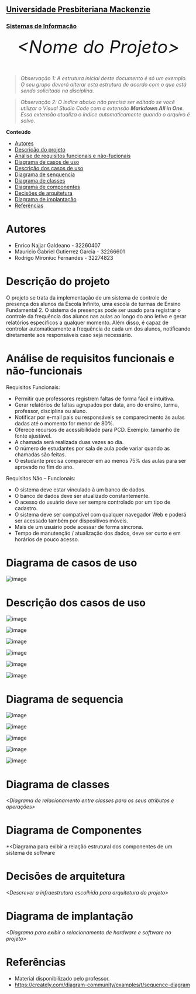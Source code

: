 <h2><a href= "https://www.mackenzie.br">Universidade Presbiteriana Mackenzie</a></h2>
<h3><a href= "https://www.mackenzie.br/graduacao/sao-paulo-higienopolis/sistemas-de-informacao">Sistemas de Informação</a></h3>


<font size="+12"><center>
*&lt;Nome do Projeto&gt;*
</center></font>

>*Observação 1: A estrutura inicial deste documento é só um exemplo. O seu grupo deverá alterar esta estrutura de acordo com o que está sendo solicitado na disciplina.*

>*Observação 2: O índice abaixo não precisa ser editado se você utilizar o Visual Studio Code com a extensão **Markdown All in One**. Essa extensão atualiza o índice automaticamente quando o arquivo é salvo.*

**Conteúdo**

- [Autores](#nome-alunos)
- [Descrição do projeto](#introdução-do-projeto)
- [Análise de requisitos funcionais e não-fucionais](#descrição-dos-requisitos)
- [Diagrama de casos de uso](#diagrama-de-comportamento-atores)
- [Descrição dos casos de uso](#descrição-das-funcões)
- [Diagrama de senquencia](#diagrama-de-ordem-interações)
- [Diagrama de classes](#diagrama-orientado-objetos)
- [Diagrama de componentes](#diagrama-estrutura-componente)
- [Decisões de arquitetura](#decisões-de-arquitetura)
- [Diagrama de implantação](#diagrama-de-hardware-software)
- [Referências](#referências)


# Autores

* Enrico Najjar Galdeano - 32260407
* Mauricio Gabriel Gutierrez Garcia - 32266601
* Rodrigo Mironiuc Fernandes - 32274823

# Descrição do projeto

O projeto se trata da implementação de um sistema de controle de presença dos alunos da Escola Infinito, uma escola de turmas de Ensino Fundamental 2. O sistema de presenças pode ser usado para registrar o controle da frequência dos alunos nas aulas ao longo do ano letivo e gerar relatórios específicos a qualquer momento. Além disso, é capaz de controlar automaticamente a frequência de cada um dos alunos, notificando diretamente aos responsáveis caso seja necessário.

# Análise de requisitos funcionais e não-funcionais
Requisitos Funcionais:
- Permitir que professores registrem faltas de forma fácil e intuitiva.
- Gerar relatórios de faltas agrupados por data, ano do ensino, turma, professor, disciplina ou aluno.
- Notificar por e-mail pais ou responsáveis se comparecimento às aulas dadas até o momento for menor de 80%.
- Oferece recursos de acessibilidade para PCD. Exemplo: tamanho de fonte ajustável.
- A chamada será realizada duas vezes ao dia.
- O número de estudantes por sala de aula pode variar quando as chamadas são feitas.
- O estudante precisa comparecer em ao menos 75% das aulas para ser aprovado no fim do ano.


Requisitos Não – Funcionais:
- O sistema deve estar vinculado à um banco de dados.
- O banco de dados deve ser atualizado constantemente.
- O acesso do usuário deve ser sempre controlado por um tipo de cadastro.
- O sistema deve ser compatível com qualquer navegador Web e poderá ser acessado também por dispositivos móveis.
- Mais de um usuário pode acessar de forma síncrona.
- Tempo de manutenção / atualização dos dados, deve ser curto e em horários de pouco acesso.

# Diagrama de casos de uso

  ![image](https://github.com/rodmironiuc/UML-SistemaDePresencas-EscolaInfinito/assets/142501084/fe5c856c-60f1-4a52-a8e5-536448c83479)


# Descrição dos casos de uso

![image](https://github.com/rodmironiuc/UML-SistemaDePresencas-EscolaInfinito/assets/142501084/937af51c-fb5b-4d26-98de-95678505179f)

![image](https://github.com/rodmironiuc/UML-SistemaDePresencas-EscolaInfinito/assets/142501084/7832d6e9-7d6e-430b-ba17-f4d846461264)

![image](https://github.com/rodmironiuc/UML-SistemaDePresencas-EscolaInfinito/assets/142501084/56a2b8c8-bfbd-43c4-8609-a2f53d65a7aa)

![image](https://github.com/rodmironiuc/UML-SistemaDePresencas-EscolaInfinito/assets/142501084/81862148-f021-4370-98ed-6bf99e8743c7)

![image](https://github.com/rodmironiuc/UML-SistemaDePresencas-EscolaInfinito/assets/142501084/6364c400-0e79-40c9-9813-c9787ca9681d)

![image](https://github.com/rodmironiuc/UML-SistemaDePresencas-EscolaInfinito/assets/142501084/3c318bfb-cfe1-4492-8fb3-8607c3f5fc41)

# Diagrama de sequencia

![image](https://github.com/rodmironiuc/UML-SistemaDePresencas-EscolaInfinito/assets/142501084/0036fa2f-b59a-4464-9555-3414eba8373d)

![image](https://github.com/rodmironiuc/UML-SistemaDePresencas-EscolaInfinito/assets/142501084/6530d790-854c-49e8-839a-d4ca3c6b84c0)

![image](https://github.com/rodmironiuc/UML-SistemaDePresencas-EscolaInfinito/assets/142501084/d9115340-20d7-40e4-90d7-965858b8fd92)

![image](https://github.com/rodmironiuc/UML-SistemaDePresencas-EscolaInfinito/assets/142501084/80ef6752-3ce0-4c7b-9250-1b0440c28623)

![image](https://github.com/rodmironiuc/UML-SistemaDePresencas-EscolaInfinito/assets/142501084/a6dc7a98-e0c1-4a55-9051-5934cf13410f)


# Diagrama de classes

*&lt;Diagrama de relacionamento entre classes para os seus atributos e operações&gt;*

# Diagrama de Componentes

*&lt;Diagrama para exibir a relação estrutural dos componentes de um sistema de software

# Decisões de arquitetura

*&lt;Descrever a infraestrutura escolhida para arquitetura do projeto&gt;*

# Diagrama de implantação

*&lt;Diagrama para exibir o relacionamento de hardware e software no projeto&gt;*

# Referências
* Material disponibilizado pelo professor.
* https://creately.com/diagram-community/examples/t/sequence-diagram

